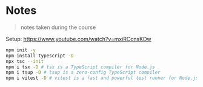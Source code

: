 # Notes

> notes taken during the course

Setup: https://www.youtube.com/watch?v=mxiRCcnsKDw

```bash
npm init -y
npm install typescript -D
npx tsc --init
npm i tsx -D # tsx is a TypeScript compiler for Node.js
npm i tsup -D # tsup is a zero-config TypeScript compiler
npm i vitest -D # vitest is a fast and powerful test runner for Node.js and Deno
```

